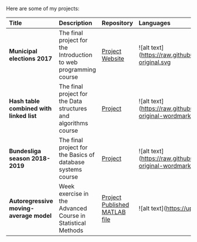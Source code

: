 Here are some of my projects:

| Title | Description | Repository | Languages |
|:-------|:-------------|:------------|:----------|
| **Municipal elections 2017** | The final project for the Introduction to web programming course | [Project](https://github.com/EetuPeltolaCodes/IWP_Project) [Website](https://htmlpreview.github.io/?https://raw.githubusercontent.com/EetuPeltolaCodes/IWP_Project/main/index.html) | ![alt text](https://raw.githubusercontent.com/devicons/devicon/master/icons/javascript/javascript-original.svg | width=40) ![alt text](https://raw.githubusercontent.com/devicons/devicon/master/icons/html5/html5-original-wordmark.svg | width=40) ![alt text](https://raw.githubusercontent.com/devicons/devicon/master/icons/css3/css3-original-wordmark.svg | width=40) |
| **Hash table combined with linked list** | The final project for the Data structures and algorithms course | [Project](https://github.com/EetuPeltolaCodes/Practical-Assignment) | ![alt text](https://raw.githubusercontent.com/devicons/devicon/master/icons/python/python-original-wordmark.svg | width=40) |
| **Bundesliga season 2018-2019** | The final project for the Basics of database systems course | [Project](https://github.com/EetuPeltolaCodes/Database-Project) | ![alt text](https://raw.githubusercontent.com/devicons/devicon/master/icons/sqlite/sqlite-original-wordmark.svg | width=40) |
| **Autoregressive moving-average model** | Week exercise in the Advanced Course in Statistical Methods | [Project](https://github.com/EetuPeltolaCodes/ARMA) [Published MATLAB file](https://github.com/EetuPeltolaCodes/ARMA/blob/f2a2bc2f7253c7bfe6a072ad44e5251bf49dff09/Eetu_Peltola_Viikko_6.pdf) | ![alt text](https://upload.wikimedia.org/wikipedia/commons/2/21/Matlab_Logo.png | width=40) |
